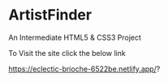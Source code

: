 # ArtistFinder

An Intermediate HTML5 &amp; CSS3 Project

To Visit the site click the below link

https://eclectic-brioche-6522be.netlify.app/?
